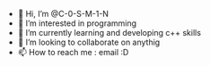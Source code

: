 - 👋 Hi, I’m @C-0-S-M-1-N
- 👀 I’m interested in programming
- 🌱 I’m currently learning and developing c++ skills
- 💞️ I’m looking to collaborate on anythig
- 📫 How to reach me : email 
:D

<!---
C-0-S-M-1-N/C-0-S-M-1-N is a ✨ special ✨ repository because its `README.md` (this file) appears on your GitHub profile.
You can click the Preview link to take a look at your changes.
--->
